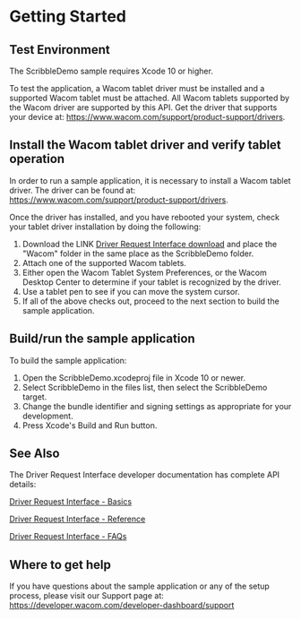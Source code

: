 # Getting Started 

## Test Environment
The ScribbleDemo sample requires Xcode 10 or higher.

To test the application, a Wacom tablet driver must be installed and a supported Wacom tablet must be attached. All Wacom tablets supported by the Wacom driver are supported by this API. Get the driver that supports your device at: https://www.wacom.com/support/product-support/drivers.

## Install the Wacom tablet driver and verify tablet operation
In order to run a sample application, it is necessary to install a Wacom tablet driver. The driver can be found at: https://www.wacom.com/support/product-support/drivers.

Once the driver has installed, and you have rebooted your system, check your tablet driver installation by doing the following:

1. Download the LINK [Driver Request Interface download]() and place the "Wacom" folder in the same place as the ScribbleDemo folder.
1. Attach one of the supported Wacom tablets. 
1. Either open the Wacom Tablet System Preferences, or the Wacom Desktop Center to determine if your tablet is recognized by the driver.
1. Use a tablet pen to see if you can move the system cursor.
1. If all of the above checks out, proceed to the next section to build the sample application.

## Build/run the sample application
To build the sample application:

1. Open the ScribbleDemo.xcodeproj file in Xcode 10 or newer.
2. Select ScribbleDemo in the files list, then select the ScribbleDemo target.
3. Change the bundle identifier and signing settings as appropriate for your development.
4. Press Xcode's Build and Run button.

## See Also
The Driver Request Interface developer documentation has complete API details:

[Driver Request Interface - Basics](https://developer-docs.wacom.com/wacom-device-api/docs/dri-basics)

[Driver Request Interface - Reference](https://developer-docs.wacom.com/wacom-device-api/docs/dri-reference)

[Driver Request Interface - FAQs](https://developer-docs.wacom.com/wacom-device-api/docs/dri-faqs)

## Where to get help
If you have questions about the sample application or any of the setup process, please visit our Support page at: https://developer.wacom.com/developer-dashboard/support 

